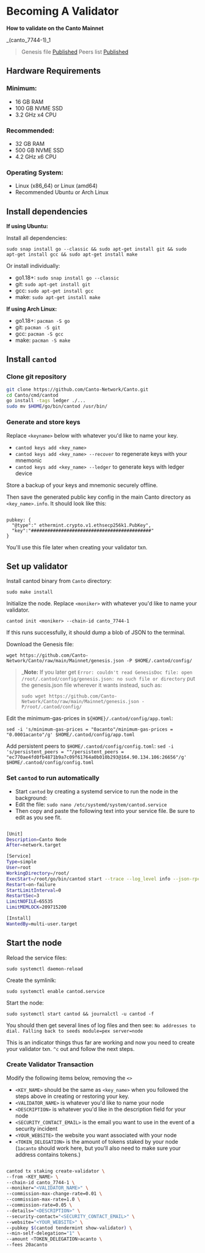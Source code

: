 # Becoming A Validator

**How to validate on the Canto Mainnet**

_(canto_7744-1)_1

> Genesis file [Published](https://github.com/Canto-Network/Canto/raw/main/Mainnet/genesis.json)
> Peers list [Published](https://github.com/Canto-Network/Canto/blob/main/Mainnet/peers.txt)

## Hardware Requirements

### Minimum:

-   16 GB RAM
-   100 GB NVME SSD
-   3.2 GHz x4 CPU

### Recommended:

-   32 GB RAM
-   500 GB NVME SSD
-   4.2 GHz x6 CPU

### Operating System:

-   Linux (x86_64) or Linux (amd64)
-   Recommended Ubuntu or Arch Linux

## Install dependencies

**If using Ubuntu:**

Install all dependencies:

`sudo snap install go --classic && sudo apt-get install git && sudo apt-get install gcc && sudo apt-get install make`

Or install individually:

-   go1.18+: `sudo snap install go --classic`
-   git: `sudo apt-get install git`
-   gcc: `sudo apt-get install gcc`
-   make: `sudo apt-get install make`

**If using Arch Linux:**

-   go1.18+: `pacman -S go`
-   git: `pacman -S git`
-   gcc: `pacman -S gcc`
-   make: `pacman -S make`

## Install `cantod`

### Clone git repository

```bash
git clone https://github.com/Canto-Network/Canto.git
cd Canto/cmd/cantod
go install -tags ledger ./...
sudo mv $HOME/go/bin/cantod /usr/bin/

```

### Generate and store keys

Replace `<keyname>` below with whatever you'd like to name your key.

-   `cantod keys add <key_name>`
-   `cantod keys add <key_name> --recover` to regenerate keys with your mnemonic
-   `cantod keys add <key_name> --ledger` to generate keys with ledger device

Store a backup of your keys and mnemonic securely offline.

Then save the generated public key config in the main Canto directory as `<key_name>.info`. It should look like this:

```

pubkey: {
  "@type":" ethermint.crypto.v1.ethsecp256k1.PubKey",
  "key":"############################################"
}

```

You'll use this file later when creating your validator txn.

## Set up validator

Install cantod binary from `Canto` directory:

`sudo make install`

Initialize the node. Replace `<moniker>` with whatever you'd like to name your validator.

`cantod init <moniker> --chain-id canto_7744-1`

If this runs successfully, it should dump a blob of JSON to the terminal.

Download the Genesis file:

`wget https://github.com/Canto-Network/Canto/raw/main/Mainnet/genesis.json -P $HOME/.cantod/config/`

> \_**Note:** If you later get `Error: couldn't read GenesisDoc file: open /root/.cantod/config/genesis.json: no such file or directory` put the genesis.json file wherever it wants instead, such as:
>
> `sudo wget https://github.com/Canto-Network/Canto/raw/main/Mainnet/genesis.json -P/root/.cantod/config/`

Edit the minimum-gas-prices in `${HOME}/.cantod/config/app.toml`:

`sed -i 's/minimum-gas-prices = "0acanto"/minimum-gas-prices = "0.0001acanto"/g' $HOME/.cantod/config/app.toml`

Add persistent peers to `$HOME/.cantod/config/config.toml`:
`sed -i 's/persistent_peers = ""/persistent_peers = "ec770ae4fd0fb4871b9a7c09f61764a0b010b293@164.90.134.106:26656"/g' $HOME/.cantod/config/config.toml`

### Set `cantod` to run automatically

-   Start `cantod` by creating a systemd service to run the node in the background:
-   Edit the file: `sudo nano /etc/systemd/system/cantod.service`
-   Then copy and paste the following text into your service file. Be sure to edit as you see fit.

```bash

[Unit]
Description=Canto Node
After=network.target

[Service]
Type=simple
User=root
WorkingDirectory=/root/
ExecStart=/root/go/bin/cantod start --trace --log_level info --json-rpc.api eth,txpool,net,debug,web3 --api.enable
Restart=on-failure
StartLimitInterval=0
RestartSec=3
LimitNOFILE=65535
LimitMEMLOCK=209715200

[Install]
WantedBy=multi-user.target

```

## Start the node

Reload the service files:

`sudo systemctl daemon-reload`

Create the symlinlk:

`sudo systemctl enable cantod.service`

Start the node:

`sudo systemctl start cantod && journalctl -u cantod -f`

You should then get several lines of log files and then see: `No addresses to dial. Falling back to seeds module=pex server=node`

This is an indicator things thus far are working and now you need to create your validator txn. `^c` out and follow the next steps.

### Create Validator Transaction

Modify the following items below, removing the `<>`

-   `<KEY_NAME>` should be the same as `<key_name>` when you followed the steps above in creating or restoring your key.
-   `<VALIDATOR_NAME>` is whatever you'd like to name your node
-   `<DESCRIPTION>` is whatever you'd like in the description field for your node
-   `<SECURITY_CONTACT_EMAIL>` is the email you want to use in the event of a security incident
-   `<YOUR_WEBSITE>` the website you want associated with your node
-   `<TOKEN_DELEGATION>` is the amount of tokens staked by your node (`1acanto` should work here, but you'll also need to make sure your address contains tokens.)

```bash

cantod tx staking create-validator \
--from <KEY_NAME> \
--chain-id canto_7744-1 \
--moniker="<VALIDATOR_NAME>" \
--commission-max-change-rate=0.01 \
--commission-max-rate=1.0 \
--commission-rate=0.05 \
--details="<DESCRIPTION>" \
--security-contact="<SECURITY_CONTACT_EMAIL>" \
--website="<YOUR_WEBSITE>" \
--pubkey $(cantod tendermint show-validator) \
--min-self-delegation="1" \
--amount <TOKEN_DELEGATION>acanto \
--fees 20acanto

```
